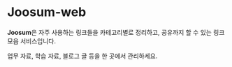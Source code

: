 # Joosum-web

**Joosum**은 자주 사용하는 링크들을 카테고리별로 정리하고, 공유까지 할 수 있는 링크 모음 서비스입니다.

업무 자료, 학습 자료, 블로그 글 등을 한 곳에서 관리하세요.
